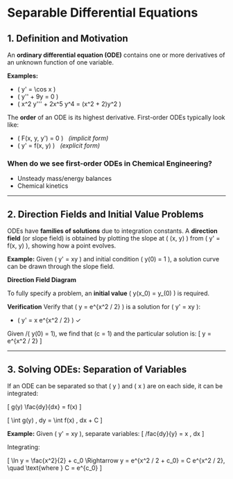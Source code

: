 # Separable Differential Equations
## 1. Definition and Motivation

An **ordinary differential equation (ODE)** contains one or more derivatives of an unknown function of one variable.

**Examples:**
- \( y' = \cos x \)
- \( y'' + 9y = 0 \)
- \( x^2 y''' + 2x^5 y^4 = (x^2 + 2)y^2 \)

The **order** of an ODE is its highest derivative. First-order ODEs typically look like:
- \( F(x, y, y') = 0 \) &nbsp; *(implicit form)*
- \( y' = f(x, y) \) &nbsp; *(explicit form)*

### When do we see first-order ODEs in Chemical Engineering?
- Unsteady mass/energy balances
- Chemical kinetics

---

## 2. Direction Fields and Initial Value Problems

ODEs have **families of solutions** due to integration constants. A **direction field** (or slope field) is obtained by plotting the slope at \( (x, y) \) from \( y' = f(x, y) \), showing how a point evolves.

**Example:**
Given \( y' = xy \) and initial condition \( y(0) = 1 \), a solution curve can be drawn through the slope field.

**Direction Field Diagram**

To fully specify a problem, an **initial value** \( y(x_0) = y_(0) \) is required.

**Verification**
Verify that \( y = e^{x^2 / 2} \) is a solution for \( y' = xy \):
- \( y' = x e^{x^2 / 2} \) ✓

Given /( y(0) = 1\), we find that \(c = 1\) and the particular solution is:
\[ y = e^{x^2 / 2} \]

___

## 3. Solving ODEs: Separation of Variables

If an ODE can be separated so that \( y \) and \( x \) are on each side, it can be integrated:

\[ g(y) \fac{dy}{dx} = f(x) \]

\[ \int g(y) \, dy = \int f(x) \, dx + C \]

**Example:**
Given \( y' = xy \), separate variables:
\[ /fac{dy}{y} = x \, dx \]

Integrating:

\[ \ln y = \fac{x^2}{2} + c_0 \Rightarrow y = e^{x^2 / 2 + c_0} = C e^{x^2 / 2}, \quad \text{where } C = e^{c_0} \]